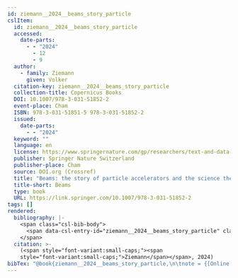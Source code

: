 ```yaml
---
id: ziemann__2024__beams_story_particle
cslItem:
  id: ziemann__2024__beams_story_particle
  accessed:
    date-parts:
      - - "2024"
        - 12
        - 9
  author:
    - family: Ziemann
      given: Volker
  citation-key: ziemann__2024__beams_story_particle
  collection-title: Copernicus Books
  DOI: 10.1007/978-3-031-51852-2
  event-place: Cham
  ISBN: 978-3-031-51851-5 978-3-031-51852-2
  issued:
    date-parts:
      - - "2024"
  keyword: ""
  language: en
  license: https://www.springernature.com/gp/researchers/text-and-data-mining
  publisher: Springer Nature Switzerland
  publisher-place: Cham
  source: DOI.org (Crossref)
  title: "Beams: the story of particle accelerators and the science they discover"
  title-short: Beams
  type: book
  URL: https://link.springer.com/10.1007/978-3-031-51852-2
tags: []
rendered:
  bibliography: |-
    <span class="csl-bib-body">
      <span data-csl-entry-id="ziemann__2024__beams_story_particle" class="csl-entry"><span class='author-bib'>Ziemann</span>. <span class='date-bib'>(2024)</span>. <span class='title'><i><b><span style="font-style:normal;">Beams: the story of particle accelerators and the science they discover</span></b></i></span>. Springer Nature Switzerland. <span class='URL'><a href='https://doi.org/10.1007/978-3-031-51852-2'>LINK</a></span></span>
    </span>
  citation: >-
    (<span style="font-variant:small-caps;"><span
    style="font-variant:small-caps;">Ziemann</span></span>, 2024)
bibTex: "@book{ziemann__2024__beams_story_particle,\n\tnote = {[Online; accessed 2024-12-09]},\n\taddress = {Cham},\n\tauthor = {Ziemann, Volker},\n\tseries = {Copernicus {Books}},\n\tdoi = {10.1007/978-3-031-51852-2},\n\tisbn = {978-3-031-51851-5 978-3-031-51852-2},\n\tyear = {2024},\n\tpublisher = {Springer Nature Switzerland},\n\ttitle = {Beams: the story of particle accelerators and the science they discover},\n\turl = {https://link.springer.com/10.1007/978-3-031-51852-2},\n}\n\n"
---
```

